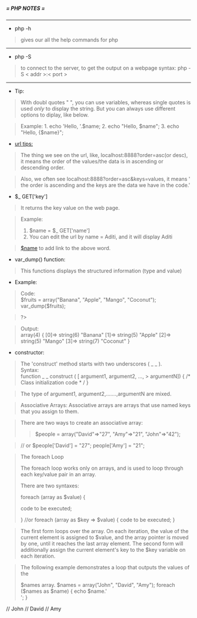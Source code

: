 ##### = PHP NOTES =
------------------------------------------------------
- php -h
> gives our all the help commands for php
-------------------------------------------------------

- php -S
> to connect to the server, to get the output on a webpage
>syntax:
>     php -S < addr >:< port >
-------------------------------------------------------
- Tip:
> With doubl quotes " ", you can use variables, whereas single quotes is used *only* to display the string.
> But you can always use different options to diplay, like below.

> Example:
     1. echo 'Hello, '.$name;
     2. echo "Hello, $name";
     3. echo "Hello, {$name}";

- <u>url tips:</u>

> The thing we see on the url, like,
localhost:8888?order=asc(or desc), it means the order of the values/the data is in ascending or descending order.

> Also, we often see localhost:8888?order=asc&keys=values, it means ' the order is ascending and the keys are the data we have in the code.'

- $_ GET['key']

> It returns the key value on the web page.

> Example:
> 1. $name = $_ GET['name']
> 2. You can edit the url by name = Aditi, and it will display Aditi

> <a href="http://url link.com">$name</a> to add link to the above word.

- var_dump() function:
> This functions displays the structured information (type and value)
- Example:
>Code:  
> $fruits = array("Banana", "Apple", "Mango", "Coconut");  
> var_dump($fruits);

> ?>

>Output:   
> array(4) {
  [0]=>
  string(6) "Banana"
  [1]=>
  string(5) "Apple"
  [2]=>
  string(5) "Mango"
  [3]=>
  string(7) "Coconut"
}
- constructor:                                                
> The 'construct' method starts with two underscores ( _ _ ).                                                  
> Syntax:    
> function _ _ construct ( [ argument1, argument2, ..., > argumentN])
{
/* Class initialization code * /
> }   

> The type of argument1, argument2,.......,argumentN are mixed.

>Associative Arrays:
Associative arrays are arrays that use named keys that you assign to them.

>There are two ways to create an associative array:
>>$people = array("David"=>"27", "Amy"=>"21", "John"=>"42");

> // or $people['David'] = "27"; people['Amy'] = "21";

><p>The foreach Loop
>
>The foreach loop works only on arrays, and is used to loop through each key/value pair in an array.
>
>There are two syntaxes:
>
>foreach (array as $value) {
>
>  code to be executed;
>
>}
>//or
>foreach (array as $key => $value) {
>   code to be executed;
>}

>The first form loops over the array. On each iteration, the value of the current element is assigned to $value, and the array pointer is moved by one, until it reaches the last array element.
The second form will additionally assign the current element's key to the $key variable on each iteration.

>The following example demonstrates a loop that outputs the values of the
>
>$names array.
$names = array("John", "David", "Amy");
foreach ($names as $name) {
   echo $name.'<br />';
}

// John
// David
// Amy
</p>
